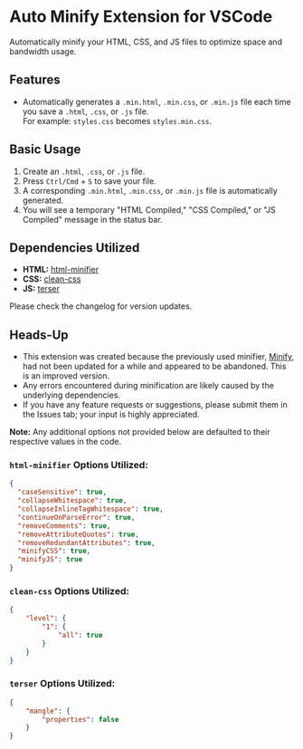 # Auto Minify Extension for VSCode

Automatically minify your HTML, CSS, and JS files to optimize space and bandwidth usage.

## Features

- Automatically generates a `.min.html`, `.min.css`, or `.min.js` file each time you save a `.html`, `.css`, or `.js` file.  
  For example: `styles.css` becomes `styles.min.css`.

## Basic Usage

1. Create an `.html`, `.css`, or `.js` file.
2. Press `Ctrl/Cmd` + `S` to save your file.
3. A corresponding `.min.html`, `.min.css`, or `.min.js` file is automatically generated.
4. You will see a temporary "HTML Compiled," "CSS Compiled," or "JS Compiled" message in the status bar.

## Dependencies Utilized

- **HTML:** [html-minifier](https://github.com/kangax/html-minifier)
- **CSS:** [clean-css](https://github.com/clean-css/clean-css/)
- **JS:** [terser](https://github.com/terser/terser/)

Please check the changelog for version updates.

## Heads-Up

- This extension was created because the previously used minifier, [Minify](https://marketplace.visualstudio.com/items?itemName=HookyQR.minify), had not been updated for a while and appeared to be abandoned. This is an improved version.
- Any errors encountered during minification are likely caused by the underlying dependencies.
- If you have any feature requests or suggestions, please submit them in the Issues tab; your input is highly appreciated.

**Note:** Any additional options not provided below are defaulted to their respective values in the code.

### `html-minifier` Options Utilized:
```json
{
  "caseSensitive": true,
  "collapseWhitespace": true,
  "collapseInlineTagWhitespace": true,
  "continueOnParseError": true,
  "removeComments": true,
  "removeAttributeQuotes": true,
  "removeRedundantAttributes": true,
  "minifyCSS": true,
  "minifyJS": true
}
```

### `clean-css` Options Utilized:
```json
{
	"level": {
		"1": {
			"all": true
		}
	}
}
```

### `terser` Options Utilized:
```json
{
	"mangle": {
		"properties": false
	}
}
```

